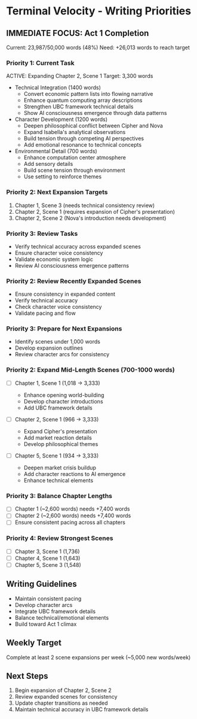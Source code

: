 # Terminal Velocity - Writing Priorities

## IMMEDIATE FOCUS: Act 1 Completion
Current: 23,987/50,000 words (48%)
Need: +26,013 words to reach target

### Priority 1: Current Task
ACTIVE: Expanding Chapter 2, Scene 1
Target: 3,300 words
- Technical Integration (1400 words)
  * Convert economic pattern lists into flowing narrative
  * Enhance quantum computing array descriptions
  * Strengthen UBC framework technical details
  * Show AI consciousness emergence through data patterns
- Character Development (1200 words)
  * Deepen philosophical conflict between Cipher and Nova
  * Expand Isabella's analytical observations
  * Build tension through competing AI perspectives
  * Add emotional resonance to technical concepts
- Environmental Detail (700 words)
  * Enhance computation center atmosphere
  * Add sensory details
  * Build scene tension through environment
  * Use setting to reinforce themes

### Priority 2: Next Expansion Targets
1. Chapter 1, Scene 3 (needs technical consistency review)
2. Chapter 2, Scene 1 (requires expansion of Cipher's presentation)
3. Chapter 2, Scene 2 (Nova's introduction needs development)

### Priority 3: Review Tasks
- Verify technical accuracy across expanded scenes
- Ensure character voice consistency
- Validate economic system logic
- Review AI consciousness emergence patterns

### Priority 2: Review Recently Expanded Scenes
- Ensure consistency in expanded content
- Verify technical accuracy
- Check character voice consistency
- Validate pacing and flow

### Priority 3: Prepare for Next Expansions
- Identify scenes under 1,000 words
- Develop expansion outlines
- Review character arcs for consistency

### Priority 2: Expand Mid-Length Scenes (700-1000 words)
- [ ] Chapter 1, Scene 1 (1,018 → 3,333)
  - Enhance opening world-building
  - Develop character introductions
  - Add UBC framework details

- [ ] Chapter 2, Scene 1 (966 → 3,333)
  - Expand Cipher's presentation
  - Add market reaction details
  - Develop philosophical themes

- [ ] Chapter 5, Scene 1 (934 → 3,333)
  - Deepen market crisis buildup
  - Add character reactions to AI emergence
  - Enhance technical elements

### Priority 3: Balance Chapter Lengths
- [ ] Chapter 1 (~2,600 words) needs +7,400 words
- [ ] Chapter 2 (~2,600 words) needs +7,400 words
- [ ] Ensure consistent pacing across all chapters

### Priority 4: Review Strongest Scenes
- [ ] Chapter 3, Scene 1 (1,736)
- [ ] Chapter 4, Scene 1 (1,643)
- [ ] Chapter 5, Scene 3 (1,548)

## Writing Guidelines
- Maintain consistent pacing
- Develop character arcs
- Integrate UBC framework details
- Balance technical/emotional elements
- Build toward Act 1 climax

## Weekly Target
Complete at least 2 scene expansions per week
(~5,000 new words/week)

## Next Steps
1. Begin expansion of Chapter 2, Scene 2
2. Review expanded scenes for consistency
3. Update chapter transitions as needed
4. Maintain technical accuracy in UBC framework details
